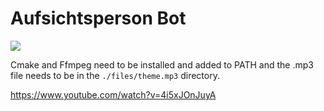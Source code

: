 # Aufsichtsperson Bot

![](https://i.imgur.com/9VVWgnA.jpg)

Cmake and Ffmpeg need to be installed and added to PATH and the .mp3 file needs to be in the `./files/theme.mp3` directory.

https://www.youtube.com/watch?v=4i5xJOnJuyA

